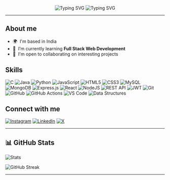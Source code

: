 <div align="center">
<img src="https://readme-typing-svg.demolab.com?font=Fira+Code&weight=600&size=30&pause=4000&color=FF5733&center=true&width=535&height=50&lines=Hi+%F0%9F%91%8B%2C+I'm+Srinu+Boddupally" alt="Typing SVG" />
<img src="https://readme-typing-svg.demolab.com?font=Fira+Code&pause=1700&color=3498DB&center=true&width=800&height=60&lines=Passionate+About+Building+Scalable+Web+Applications" alt="Typing SVG" />
</div>

---

## About me
- 🌍  I'm based in India
- 🧠  I’m currently learning **Full Stack Web Development**
- 🤝  I'm open to collaborating on interesting projects

## Skills

![C](https://img.shields.io/badge/c-%2300599C.svg?style=plastic&logo=c&logoColor=white)
![Java](https://img.shields.io/badge/Java-%23ED8B00.svg?style=plastic&logo=openjdk&logoColor=white)
![Python](https://img.shields.io/badge/Python-3670A0?style=plastic&logo=python&logoColor=ffdd54)
![JavaScript](https://img.shields.io/badge/JavaScript-%23323330.svg?style=plastic&logo=javascript&logoColor=%23F7DF1E)
![HTML5](https://img.shields.io/badge/HTML5-%23E34F26.svg?style=plastic&logo=html5&logoColor=white)
![CSS3](https://img.shields.io/badge/CSS3-%231572B6.svg?style=plastic&logo=css3&logoColor=white)
![MySQL](https://img.shields.io/badge/MySQL-4479A1.svg?style=plastic&logo=mysql&logoColor=white)
![MongoDB](https://img.shields.io/badge/MongoDB-%234ea94b.svg?style=plastic&logo=mongodb&logoColor=white)
![Express.js](https://img.shields.io/badge/Express.js-%23404d59.svg?style=plastic&logo=express&logoColor=%2361DAFB)
![React](https://img.shields.io/badge/React.js-%2320232a.svg?style=plastic&logo=react&logoColor=%2361DAFB)
![NodeJS](https://img.shields.io/badge/Node.js-6DA55F?style=plastic&logo=node.js&logoColor=white)
![REST API](https://img.shields.io/badge/REST%20APIs-%23000000.svg?style=plastic&logo=swagger&logoColor=white)
![JWT](https://img.shields.io/badge/JWT-black?style=plastic&logo=JSON%20web%20tokens)
![Git](https://img.shields.io/badge/Git-%23F05033.svg?style=plastic&logo=git&logoColor=white)
![GitHub](https://img.shields.io/badge/GitHub-%23121011.svg?style=plastic&logo=github&logoColor=white)
![GitHub Actions](https://img.shields.io/badge/Github%20actions-%232671E5.svg?style=plastic&logo=githubactions&logoColor=white)
![VS Code](https://img.shields.io/badge/VSCode-%23007ACC.svg?style=plastic&logo=visual-studio-code&logoColor=white)
![Data Structures](https://img.shields.io/badge/Data%20Structures-%2300BFFF.svg?style=plastic&logo=code&logoColor=white)

## Connect with me
[![Instagram](https://img.shields.io/badge/Instagram-%23E4405F.svg?logo=Instagram&logoColor=white)](https://instagram.com/__srinu__01__/)
[![LinkedIn](https://img.shields.io/badge/LinkedIn-%230077B5.svg?logo=linkedin&logoColor=white)](https://linkedin.com/in/srinu-boddupally)
[![X](https://img.shields.io/badge/X-black.svg?logo=X&logoColor=white)](https://x.com/Boddupally46011)

---

## 📊 GitHub Stats
![Stats](https://github-readme-stats.vercel.app/api?username=srinu-boddupally&custom_title=Srinu%20Boddupally's%20GitHub%20Stats&show_icons=true&hide_border=false&theme=blue-green&count_private=true)

![GitHub Streak](https://streak-stats.demolab.com?user=srinu-boddupally&theme=github-dark&hide_border=false&count_private=true)


---
